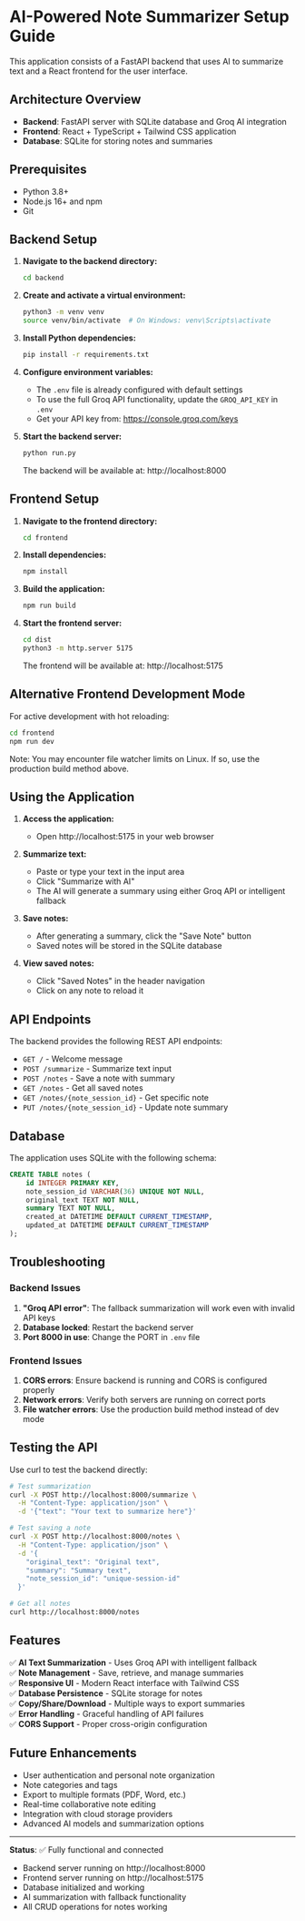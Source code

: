 # AI-Powered Note Summarizer Setup Guide

This application consists of a FastAPI backend that uses AI to summarize text and a React frontend for the user interface.

## Architecture Overview

- **Backend**: FastAPI server with SQLite database and Groq AI integration
- **Frontend**: React + TypeScript + Tailwind CSS application
- **Database**: SQLite for storing notes and summaries

## Prerequisites

- Python 3.8+
- Node.js 16+ and npm
- Git

## Backend Setup

1. **Navigate to the backend directory:**
   ```bash
   cd backend
   ```

2. **Create and activate a virtual environment:**
   ```bash
   python3 -m venv venv
   source venv/bin/activate  # On Windows: venv\Scripts\activate
   ```

3. **Install Python dependencies:**
   ```bash
   pip install -r requirements.txt
   ```

4. **Configure environment variables:**
   - The `.env` file is already configured with default settings
   - To use the full Groq API functionality, update the `GROQ_API_KEY` in `.env`
   - Get your API key from: https://console.groq.com/keys

5. **Start the backend server:**
   ```bash
   python run.py
   ```

   The backend will be available at: http://localhost:8000

## Frontend Setup

1. **Navigate to the frontend directory:**
   ```bash
   cd frontend
   ```

2. **Install dependencies:**
   ```bash
   npm install
   ```

3. **Build the application:**
   ```bash
   npm run build
   ```

4. **Start the frontend server:**
   ```bash
   cd dist
   python3 -m http.server 5175
   ```

   The frontend will be available at: http://localhost:5175

## Alternative Frontend Development Mode

For active development with hot reloading:

```bash
cd frontend
npm run dev
```

Note: You may encounter file watcher limits on Linux. If so, use the production build method above.

## Using the Application

1. **Access the application:**
   - Open http://localhost:5175 in your web browser

2. **Summarize text:**
   - Paste or type your text in the input area
   - Click "Summarize with AI"
   - The AI will generate a summary using either Groq API or intelligent fallback

3. **Save notes:**
   - After generating a summary, click the "Save Note" button
   - Saved notes will be stored in the SQLite database

4. **View saved notes:**
   - Click "Saved Notes" in the header navigation
   - Click on any note to reload it

## API Endpoints

The backend provides the following REST API endpoints:

- `GET /` - Welcome message
- `POST /summarize` - Summarize text input
- `POST /notes` - Save a note with summary
- `GET /notes` - Get all saved notes
- `GET /notes/{note_session_id}` - Get specific note
- `PUT /notes/{note_session_id}` - Update note summary

## Database

The application uses SQLite with the following schema:

```sql
CREATE TABLE notes (
    id INTEGER PRIMARY KEY,
    note_session_id VARCHAR(36) UNIQUE NOT NULL,
    original_text TEXT NOT NULL,
    summary TEXT NOT NULL,
    created_at DATETIME DEFAULT CURRENT_TIMESTAMP,
    updated_at DATETIME DEFAULT CURRENT_TIMESTAMP
);
```

## Troubleshooting

### Backend Issues

1. **"Groq API error"**: The fallback summarization will work even with invalid API keys
2. **Database locked**: Restart the backend server
3. **Port 8000 in use**: Change the PORT in `.env` file

### Frontend Issues

1. **CORS errors**: Ensure backend is running and CORS is configured properly
2. **Network errors**: Verify both servers are running on correct ports
3. **File watcher errors**: Use the production build method instead of dev mode

## Testing the API

Use curl to test the backend directly:

```bash
# Test summarization
curl -X POST http://localhost:8000/summarize \
  -H "Content-Type: application/json" \
  -d '{"text": "Your text to summarize here"}'

# Test saving a note
curl -X POST http://localhost:8000/notes \
  -H "Content-Type: application/json" \
  -d '{
    "original_text": "Original text",
    "summary": "Summary text", 
    "note_session_id": "unique-session-id"
  }'

# Get all notes
curl http://localhost:8000/notes
```

## Features

✅ **AI Text Summarization** - Uses Groq API with intelligent fallback  
✅ **Note Management** - Save, retrieve, and manage summaries  
✅ **Responsive UI** - Modern React interface with Tailwind CSS  
✅ **Database Persistence** - SQLite storage for notes  
✅ **Copy/Share/Download** - Multiple ways to export summaries  
✅ **Error Handling** - Graceful handling of API failures  
✅ **CORS Support** - Proper cross-origin configuration  

## Future Enhancements

- User authentication and personal note organization
- Note categories and tags
- Export to multiple formats (PDF, Word, etc.)
- Real-time collaborative note editing
- Integration with cloud storage providers
- Advanced AI models and summarization options

---

**Status**: ✅ Fully functional and connected
- Backend server running on http://localhost:8000
- Frontend server running on http://localhost:5175
- Database initialized and working
- AI summarization with fallback functionality
- All CRUD operations for notes working
